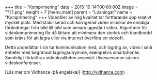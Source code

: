 +++
title = "Komprimering"
date = 2015-10-14T00:00:00Z
image = "???.png"
weight = 7
[menu.main]
parent = "Lösningar"
name = "Komprimering"
+++
Videofiler av hög kvalitet tar fortfarande upp relativt mycket plats. Med stabiliserad och korrigerad video minskar de onödiga förändringar från bild till bild som annars uppstår i video. Algoritmer för videokomprimering får då lättare att minimera den storlek och bandbredd som krävs för att lagra eller via internet överföra en videofil.

Detta underlättar i sin tur kommunikation med, och lagring av, video i små enheter med begränsat lagringsutrymme, exempelvis smartphones. Samtidigt förbättras videokvaliteten avsevärt i livescenarion såsom videokonferenser.

[Läs mer om Vidhance (på engelska)] (http://vidhance.com)
